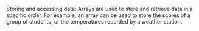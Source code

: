 Storing and accessing data: Arrays are used to store and retrieve data in a specific order. For example, an array can be used to store the scores of a group of students, or the temperatures recorded by a weather station.
